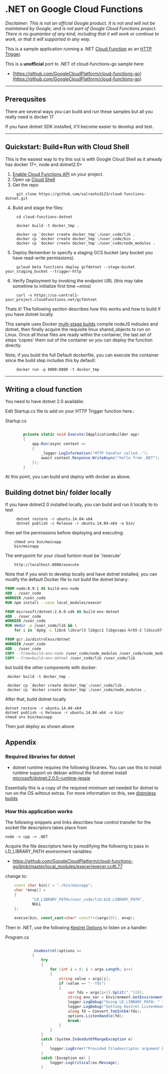 
# .NET on Google Cloud Functions

_Disclaimer: This is not an official Google product. It is not and will not be maintained by Google, and is not part of Google Cloud Functions project. There is no guarantee of any kind, including that it will work or continue to work, or that it will supported in any way._

This is a sample application running a .NET [Cloud Function](https://cloud.google.com/functions/docs/) as an [HTTP Trigger](https://cloud.google.com/functions/docs/calling/http).  

This is a **unofficial** port to .NET of cloud-functions-go sample here:
- [https://github.com/GoogleCloudPlatform/cloud-functions-go](https://github.com/GoogleCloudPlatform/cloud-functions-go)

---

## Prerequsites

There are several ways you can build and run these samples but all you really need is docker 17

If you have dotnet SDK installed, it'll become easier to develop and test.

---

## Quickstart:  Build+Run with Cloud Shell

This is the easiest way to try this out is with Google Cloud Shell as it already has
docker 17+, node and dotnet2.0+

1. [Enable Cloud Functions API](https://cloud.google.com/functions/docs/quickstart) on your project.
2. Open up [Cloud Shell](https://cloud.google.com/shell/docs/starting-cloud-shell)
3. Get the repo
```
     git clone https://github.com/salrashid123/cloud-functions-dotnet.git
```
4. Build and stage the files:
```
     cd cloud-functions-dotnet

     docker build -t docker_tmp .

     docker cp `docker create docker_tmp`:/user_code/lib .
     docker cp `docker create docker_tmp`:/user_code/bin .
     docker cp `docker create docker_tmp`:/user_code/node_modules .
```

5. Deploy
Remember to specify a staging GCS bucket (any bucket you have read-write permissions).
```
     gcloud beta functions deploy gcfdotnet --stage-bucket your_staging_bucket --trigger-http
```
6. Verify Deployment by invoking the endpoint URL (this may take sometime to initialize first time ~mins)
```
     curl -v https://us-central1-your_project.cloudfunctions.net/gcfdotnet
```

Thats it!  The following section describes how this works and how to build if you have dotnet locally

This sample uses Docker [multi-stage builds](https://medium.com/@salmaan.rashid/multi-stage-docker-builds-with-net-ef66fc98b51d) compile nodeJS mdoules
and dotnet, then finally acquire the requisite linux shared_objects to run on Linux.   Once all those files are ready within the container,  the last set
of steps 'copies' them out of the container so you can deploy the function directly.

Note, if you build the full Default dockerfile, you can execute the container since
the build step includes this by default:
```
     docker run -p 8080:8080 -t docker_tmp
```

---

## Writing a cloud function

You need to have dotnet 2.0 available:

Edit Startup.cs file to add on your HTTP Trigger function here.:

Startup.cs
```csharp

        private static void Execute(IApplicationBuilder app)
        {
            app.Run(async context =>
            {   
                _logger.LogInformation("HTTP handler called..");  
                await context.Response.WriteAsync("hello from .NET");
            });
        }  
```

At this point, you can build and deploy with docker as above.

## Building dotnet bin/ folder locally

If you have dotnet2.0 installed locally, you can build and run it locally to to test

```
     dotnet restore -r ubuntu.14.04-x64
     dotnet publish -c Release -r ubuntu.14.04-x64 -o bin/
```

then set the permissions before deploying and executing:

```
    chmod u+x bin/mainapp
    bin/mainapp
```

The entrypoint for your cloud funtion must be '/execute'

```
    http://localhost:8080/execute
```

Note that if you wish to develop locally and have dotnet installed, you can modify the default
Docker file to *not* build the dotnet binary:

```dockerfile
FROM node:8.9.1 AS build-env-node
ADD . /user_code
WORKDIR /user_code
RUN npm install --save local_modules/execer

FROM microsoft/dotnet:2.0.0-sdk AS build-env-dotnet
ADD . /user_code
WORKDIR /user_code
RUN mkdir -p /user_code/lib && \
    for i in `dpkg -L libc6 libcurl3 libgcc1 libgssapi-krb5-2 libicu57 liblttng-ust0 libssl1.0.2 libstdc++6 libunwind8 libuuid1 zlib1g  | egrep "^/usr/lib/x86_64-linux-gnu/.*\.so\."`; do cp $i /user_code/lib; done

FROM gcr.io/distroless/dotnet
WORKDIR /user_code
ADD . /user_code
COPY --from=build-env-node /user_code/node_modules /user_code/node_modules
COPY --from=build-env-dotnet /user_code/lib /user_code/lib
```

but build the other components with docker:
```
 docker build -t docker_tmp .

 docker cp `docker create docker_tmp`:/user_code/lib .
 docker cp `docker create docker_tmp`:/user_code/node_modules .
```

After that, build dotnet locally
```
dotnet restore -r ubuntu.14.04-x64
dotnet publish -c Release -r ubuntu.14.04-x64 -o bin/
chmod u+x bin/mainapp
```

Then just deploy as shown above


## Appendix


### Required libraries for dotnet

- dotnet runtime requires the following libraries.  You can use this to install runtime support on debian without the full dotnet install [microsoft/dotnet:2.0.0-runtime-jessie](https://github.com/dotnet/dotnet-docker/blob/master/2.0/sdk/jessie/Dockerfile#L4)

Essentially this is a copy of the required minimum set needed for dotnet to run on the OS wihtout extras.  For more information on this,
see [distroless builds](https://github.com/GoogleCloudPlatform/distroless)

### How this application works

The following snippets and links describes how control transfer for the socket file descriptors takes place from

```
node -> cpp -> .NET
```

Acquire the file descriptors here by modifying the following to pass in LD\_LIBRARY_PATH environment variables:

* https://github.com/GoogleCloudPlatform/cloud-functions-go/blob/master/local_modules/execer/execer.cc#L77

change to:

```cc
	const char bin[] = "./bin/mainapp";
	char *envp[] =
	{
			"LD_LIBRARY_PATH=/user_code/lib:$LD_LIBRARY_PATH",
			NULL
	};

	execve(bin, const_cast<char* const*>(&args[0]), envp);    

```

Then in .NET, use the following [Kestrel Options](https://github.com/aspnet/KestrelHttpServer/blob/dev/src/Microsoft.AspNetCore.Server.Kestrel.Core/KestrelServerOptions.cs) to listen on a handler.


Program.cs

```csharp

            .UseKestrel(options =>
            {
                try
                {
                    for (int i = 0; i < args.Length; i++)
                    {
                        string value = args[i];
                        if (value == "--fds")
                        {
                            var fds = args[i+1].Split(",")[0];
                            string env_var = Environment.GetEnvironmentVariable("LD_LIBRARY_PATH");
                            logger.LogDebug("Using LD_LIBRARY_PATH: " + env_var);
                            logger.LogDebug("Setting kestrel ListenHandler to fd >>>>>>>> " + fds);
                            ulong fd = Convert.ToUInt64(fds);
                            options.ListenHandle(fd);
                            break;                     
                        }                      
                    }       
                }
                catch (System.IndexOutOfRangeException e)
                {
                    logger.LogError("Provided filedescriptor argument but unable to parse descriptor list " + e);
                }
                catch (Exception ex) {
                    logger.LogCritical(ex.Message);                    
                }
```
